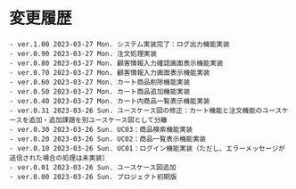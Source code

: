 # 変更履歴

	- ver.1.00 2023-03-27 Mon. システム実装完了：ログ出力機能実装
	- ver.0.90 2023-03-27 Mon. 注文処理実装
	- ver.0.80 2023-03-27 Mon. 顧客情報入力確認画面表示機能実装
	- ver.0.70 2023-03-27 Mon. 顧客情報入力画面表示機能実装
	- ver.0.60 2023-03-27 Mon. カート商品削除機能実装
	- ver.0.50 2023-03-27 Mon. カート商品追加機能実装
	- ver.0.40 2023-03-27 Mon. カート内商品一覧表示機能実装
	- ver.0.31 2023-03-26 Sun. ユースケース図の修正：カート機能と注文機能のユースケースを追加・追加課題を別ユースケース図として分離
	- ver.0.30 2023-03-26 Sun. UC03：商品検索機能実装
	- ver.0.20 2023-03-26 Sun. UC02：商品一覧表示機能実装
	- ver.0.10 2023-03-26 Sun. UC01：ログイン機能実装（ただし、エラーメッセージが送信された場合の処理は未実装）
	- ver.0.01 2023-03-26 Sun. ユースケース図追加
	- ver.0.00 2023-03-26 Sun. プロジェクト初期版
